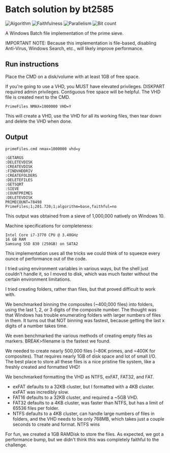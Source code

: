 # Batch solution by bt2585

![Algorithm](https://img.shields.io/badge/Algorithm-base-green)
![Faithfulness](https://img.shields.io/badge/Faithful-no-yellowgreen)
![Parallelism](https://img.shields.io/badge/Parallel-no-green)
![Bit count](https://img.shields.io/badge/Bits-unknown-yellowgreen)

A Windows Batch file implementation of the prime sieve.

IMPORTANT NOTE: Because this implementation is file-based, disabling Anti-Virus, Windows Search, etc., will likely improve performance.

## Run instructions

Place the CMD on a disk/volume with at least 1GB of free space.

If you're going to use a VHD, you MUST have elevated privileges. DISKPART required admin privileges. Contiguous free space will be helpful. The VHD file is created next to the CMD.

`PrimeFiles NMAX=1000000 VHD=Y`

This will create a VHD, use the VHD for all its working files, then tear down and delete the VHD when done.

## Output
```
primeFiles.cmd nmax=1000000 vhd=y

:GETARGS
:DELETEVDISK
:CREATEVDISK
:FINDVHDDRIV
:CREATEFOLDERS
:DELETEFILES
:GETSQRT
:SIEVE
:COUNTPRIMES
:DELETEVDISK
PRIMECOUNT=78498
PrimeFiles;1;201.720;1;algorithm=base,faithful=no
```
This output was obtained from a sieve of 1,000,000 natively on Windows 10.

Machine specifications for completeness:
```
Intel Core i7-3770 CPU @ 3.40GHz
16 GB RAM
Samsung SSD 830 (250GB) on SATA2
```
This implementation uses all the tricks we could think of to squeeze every ounce of performance out of the code.

I tried using environment variables in various ways, but the shell just couldn't handle it, so I moved to disk, which was much faster without the certain environment limitations.

I tried creating folders, rather than files, but that proved difficult to work with.

We benchmarked binning the composites (~400,000 files) into folders, using the last 1, 2, or 3 digits of the composite number.
The thought was that Windows has trouble enumerating folders with larger numbers of files in them.
It turns out that NOT binning was fastest, because getting the last x digits of a number takes time.

We even benchmarked the various methods of creating empty files as markers.
BREAK>filename is the fastest we found.

We needed to create nearly 500,000 files (~80K primes, and ~400K for composites). That requires nearly 1GB of disk space and lot of small I/O.
The best place to store all these files is a nice pristine file system, like a freshly created and formatted VHD!

We benchmarked formatting the VHD as NTFS, exFAT, FAT32, and FAT.
- exFAT defaults to a 32KB cluster, but I formatted with a 4KB cluster. exFAT was incredibly slow.
- FAT16 defaults to a 32KB cluster, and required a ~5GB VHD.
- FAT32 defaults to a 4KB cluster, was faster than NTFS, but has a limit of 65536 files per folder.
- NTFS  defaults to a 4KB cluster, can handle large numbers of files in folders, and the VHD needs to be only 768MB, which takes just a couple seconds to create and format. NTFS wins

For fun, we created a 1GB RAMDisk to store the files. As expected, we got a performance bump, but we didn't think this was completely faithful to the challenge.
